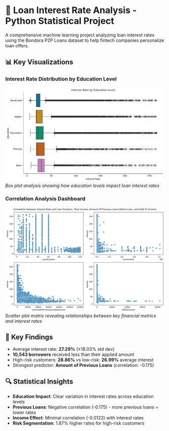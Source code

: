 # 🏦 Loan Interest Rate Analysis - Python Statistical Project

A comprehensive machine learning project analyzing loan interest rates using the Bondora P2P Loans dataset to help fintech companies personalize loan offers.

## 📊 Key Visualizations

### Interest Rate Distribution by Education Level
![Interest Rate by Education](images/interest_by_education.png)
*Box plot analysis showing how education levels impact loan interest rates*

### Correlation Analysis Dashboard
![Correlation Matrix](images/correlation_analysis.png)
*Scatter plot matrix revealing relationships between key financial metrics and interest rates*

## 🎯 Key Findings
- Average interest rate: **27.29%** (±18.03% std dev)
- **10,543 borrowers** received less than their applied amount
- High-risk customers: **28.86%** vs low-risk: **26.99%** average interest
- Strongest predictor: **Amount of Previous Loans** (correlation: -0.175)

## 🔍 Statistical Insights
- **Education Impact**: Clear variation in interest rates across education levels
- **Previous Loans**: Negative correlation (-0.175) - more previous loans = lower rates
- **Income Effect**: Minimal correlation (-0.0122) with interest rates
- **Risk Segmentation**: 1.87% higher rates for high-risk customers
